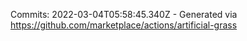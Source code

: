 Commits: 2022-03-04T05:58:45.340Z - Generated via https://github.com/marketplace/actions/artificial-grass
<br>
